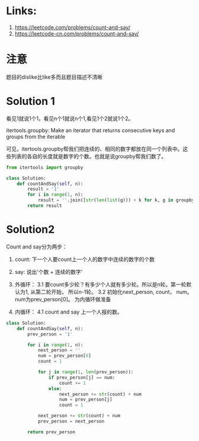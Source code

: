 # Links:
1. https://leetcode.com/problems/count-and-say/
2. https://leetcode-cn.com/problems/count-and-say/

# 注意
题目的dislike比like多而且题目描述不清晰

# Solution 1
看见1就说1个1，看见n个1就说n个1,看见1个2就说1个2。

itertools.groupby: Make an iterator that returns consecutive keys and groups from the iterable

可见，itertools.groupby帮我们把连续的、相同的数字都放在同一个列表中。这些列表的各自的长度就是数字的个数。也就是说groupby帮我们数了。
```python
from itertools import groupby

class Solution:
    def countAndSay(self, n):
        result = '1'
        for i in range(1, n):
            result = ''.join([str(len(list(g))) + k for k, g in groupby(result)])
        return result
```

# Solution2
Count and say分为两步：
1. count: 下一个人要count上一个人的数字中连续的数字的个数
2. say: 说出'个数 + 连续的数字'

3. 外循环： 
3.1 要count多少轮？有多少个人就有多少轮。所以是n轮。第一轮默认为1, 从第二轮开始， 所以n-1轮。
3.2 初始化next_person, count， num。 num为prev_person[0]。 为内循环做准备

4. 内循环：
4.1 count and say 上一个人报的数。

```python
class Solution:
    def countAndSay(self, n):
        prev_person = '1'

        for i in range(1, n):
            next_person = ''
            num = prev_person[0]
            count = 1

            for j in range(1, len(prev_person)):
                if prev_person[j] == num:
                    count += 1
                else:
                    next_person += str(count) + num
                    num = prev_person[j]
                    count = 1

            next_person += str(count) + num     
            prev_person = next_person    

        return prev_person
```